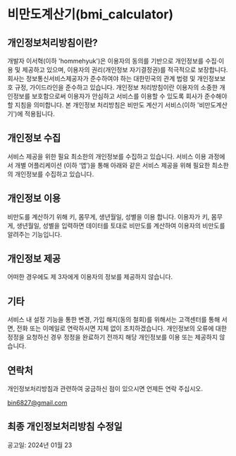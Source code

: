 # 비만도계산기(bmi_calculator)

## 개인정보처리방침이란?
개발자 이서혁(이하 'hommehyuk')은 이용자의 동의를 기반으로 개인정보를 수집·이용 및 제공하고 있으며, 이용자의 권리(개인정보 자기결정권)를 적극적으로 보장합니다. 회사는 정보통신서비스제공자가 준수하여야 하는 대한민국의 관계 법령 및 개인정보보호 규정, 가이드라인을 준수하고 있습니다. 개인정보 처리방침이란 이용자의 소중한 개인정보를 보호함으로써 이용자가 안심하고 서비스를 이용할 수 있도록 회사가 준수해야 할 지침을 의미합니다. 본 개인정보 처리방침은 비만도 계산기 서비스(이하 '비만도계산기')에 적용됩니다.

## 개인정보 수집
서비스 제공을 위한 필요 최소한의 개인정보를 수집하고 있습니다. 
서비스 이용 과정에서 개별 어플리케이션 (이하 ‘앱’)을 통해 아래와 같은 서비스 제공을 위해 필요한 
최소한의 개인정보를 수집하고 있습니다.

## 개인정보 이용
비만도를 계산하기 위해 키, 몸무게, 생년월일, 성별을 이용 합니다.
이용자가 키, 몸무게, 생년월일, 성별을 입력하면 데이터를 토대로 비만도를 계산하여 이용자의 비만도를 알려주는 기능입니다.

## 개인정보 제공
어떠한 경우에도 제 3자에게 이용자의 정보를 제공하지 않습니다.

## 기타
서비스 내 설정 기능을 통한 변경, 가입 해지(동의 철회)를 위해서는 고객센터를 통해 서면, 전화 또는 이메일로 연락하시면 지체 없이 조치하겠습니다. 개인정보의 오류에 대한 정정을 요청하신 경우 정정을 완료하기 전까지 해당 개인정보를 이용 또는 제공하지 않습니다.

## 연락처
개인정보처리방침과 관련하여 궁금하신 점이 있으시면 언제든 연락 주십시오.

bin6827@gmail.com


## 최종 개인정보처리방침 수정일
공고일: 2024년 01월 23
